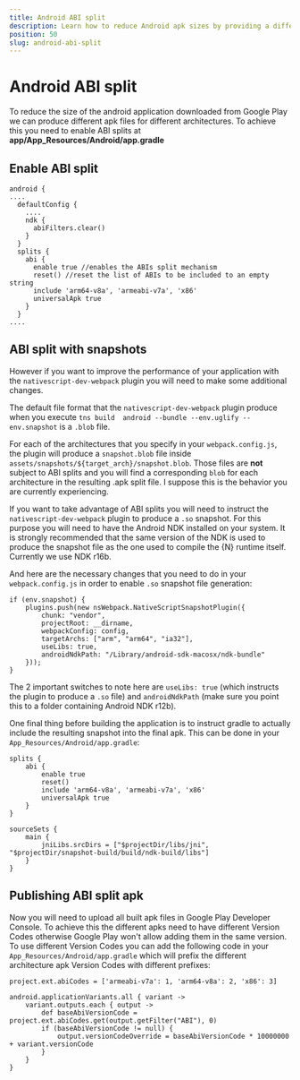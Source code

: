 ```yaml
---
title: Android ABI split
description: Learn how to reduce Android apk sizes by providing a different apk for each architecture.
position: 50
slug: android-abi-split
---
```


# Android ABI split

To reduce the size of the android application downloaded from Google Play we can produce different apk files for different architectures.
To achieve this you need to enable ABI splits at **app/App_Resources/Android/app.gradle**

## Enable ABI split
```
android {
....
  defaultConfig {
    ....
    ndk {
      abiFilters.clear()
    }
  }
  splits {
    abi {
      enable true //enables the ABIs split mechanism
      reset() //reset the list of ABIs to be included to an empty string
      include 'arm64-v8a', 'armeabi-v7a', 'x86'
      universalApk true
    }
  }
....
```

## ABI split with snapshots
However if you want to improve the performance of your application with the `nativescript-dev-webpack` plugin you will need to make some additional changes.

The default file format that the `nativescript-dev-webpack` plugin produce when you execute `tns build  android --bundle --env.uglify --env.snapshot` is a `.blob` file.

For each of the architectures that you specify in your `webpack.config.js`, the plugin will produce a `snapshot.blob` file inside `assets/snapshots/${target_arch}/snapshot.blob`. Those files are **not** subject to ABI splits and you will find a corresponding `blob` for each architecture in the resulting .apk split file. I suppose this is the behavior you are currently experiencing.

If you want to take advantage of ABI splits you will need to instruct the `nativescript-dev-webpack` plugin to produce a `.so` snapshot. For this purpose you will need to have the Android NDK installed on your system. It is strongly recommended that the same version of the NDK is used to produce the snapshot file as the one used to compile the {N} runtime itself. Currently we use NDK r16b.

And here are the necessary changes that you need to do in your `webpack.config.js` in order to enable `.so` snapshot file generation:

```
if (env.snapshot) {
    plugins.push(new nsWebpack.NativeScriptSnapshotPlugin({
        chunk: "vendor",
        projectRoot: __dirname,
        webpackConfig: config,
        targetArchs: ["arm", "arm64", "ia32"],
        useLibs: true,
        androidNdkPath: "/Library/android-sdk-macosx/ndk-bundle"
    }));
}
```

The 2 important switches to note here are `useLibs: true` (which instructs the plugin to produce a `.so` file) and `androidNdkPath` (make sure you point this to a folder containing Android NDK r12b).

One final thing before building the application is to instruct gradle to actually include the resulting snapshot into the final apk. This can be done in your `App_Resources/Android/app.gradle`:

```
splits {
    abi {
        enable true
        reset()
        include 'arm64-v8a', 'armeabi-v7a', 'x86'
        universalApk true
    }
}

sourceSets {
    main {
        jniLibs.srcDirs = ["$projectDir/libs/jni", "$projectDir/snapshot-build/build/ndk-build/libs"]
    }
}
```

## Publishing ABI split apk
Now you will need to upload all built apk files in Google Play Developer Console. To achieve this the different apks need to have different Version Codes otherwise Google Play won't allow adding them in the same version.
To use different Version Codes you can add the following code in your `App_Resources/Android/app.gradle` which will prefix the different architecture apk Version Codes with different prefixes:

```
project.ext.abiCodes = ['armeabi-v7a': 1, 'arm64-v8a': 2, 'x86': 3]

android.applicationVariants.all { variant ->
    variant.outputs.each { output ->
        def baseAbiVersionCode = project.ext.abiCodes.get(output.getFilter("ABI"), 0)
        if (baseAbiVersionCode != null) {
            output.versionCodeOverride = baseAbiVersionCode * 10000000 + variant.versionCode
        }
    }
}
```
